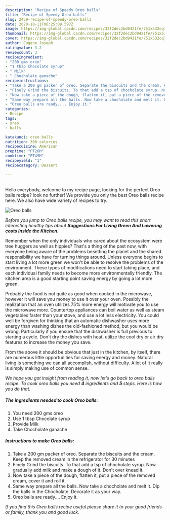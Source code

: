 ```yaml
---
description: "Recipe of Speedy Oreo balls"
title: "Recipe of Speedy Oreo balls"
slug: 2459-recipe-of-speedy-oreo-balls
date: 2020-10-11T06:25:09.597Z
image: https://img-global.cpcdn.com/recipes/32f2dec2bd9421fe/751x532cq70/oreo-balls-recipe-main-photo.jpg
thumbnail: https://img-global.cpcdn.com/recipes/32f2dec2bd9421fe/751x532cq70/oreo-balls-recipe-main-photo.jpg
cover: https://img-global.cpcdn.com/recipes/32f2dec2bd9421fe/751x532cq70/oreo-balls-recipe-main-photo.jpg
author: Eugene Joseph
ratingvalue: 3.2
reviewcount: 3
recipeingredient:
- "200 gms oreo"
- "1 tbsp Chocolate syrup"
- " Milk"
- " Chocholate ganache"
recipeinstructions:
- "Take a 200 gm packer of oreo. Separate the biscuits and the cream. Keep the removed cream in the refrigerator for 30 minutes"
- "Finely Grind the biscuits. To that add a tsp of chocholate syrup. Now gradually add milk and make a dough of it. Don&#39;t over knead it."
- "Now take a piece of the dough, flatten it, put a piece of the removed cream, cover it and roll it."
- "Same way prepare all the balls. Now take a chocholate and melt it. Dip the balls in the Chocholate. Decorate it as your way."
- "Oreo balls are ready.... Enjoy it."
categories:
- Recipe
tags:
- oreo
- balls

katakunci: oreo balls 
nutrition: 300 calories
recipecuisine: American
preptime: "PT26M"
cooktime: "PT49M"
recipeyield: "1"
recipecategory: Dessert

---
```

<br>
Hello everybody, welcome to my recipe page, looking for the perfect Oreo balls recipe? look no further! We provide you only the best Oreo balls recipe here. We also have wide variety of recipes to try.
<br>


![Oreo balls](https://img-global.cpcdn.com/recipes/32f2dec2bd9421fe/751x532cq70/oreo-balls-recipe-main-photo.jpg)

<i>Before you jump to Oreo balls recipe, you may want to read this short interesting healthy tips about 
<strong>Suggestions For Living Green And Lowering costs Inside the Kitchen</strong>.</i>
</br>

Remember when the only individuals who cared about the ecosystem were tree huggers as well as hippies? That's a thing of the past now, with everyone being aware of the problems besetting the planet and the shared responsibility we have for turning things around. Unless everyone begins to start living a lot more green we won't be able to resolve the problems of the environment. These types of modifications need to start taking place, and each individual family needs to become more environmentally friendly. The kitchen area is a good starting point saving energy by going a lot more green.

Probably the food is not quite as good when cooked in the microwave, however it will save you money to use it over your oven. Possibly the realization that an oven utilizes 75% more energy will motivate you to use the microwave more. Countertop appliances can boil water as well as steam vegetables faster than your stove, and use a lot less electricity. You could well be forgiven for thinking that an automatic dishwasher uses more energy than washing dishes the old-fashioned method, but you would be wrong. Particularly if you ensure that the dishwasher is full previous to starting a cycle. Don't dry the dishes with heat, utilize the cool dry or air dry features to increase the money you save.

From the above it should be obvious that just in the kitchen, by itself, there are numerous little opportunities for saving energy and money. Natural living is something we can all accomplish, without difficulty. A lot of it really is simply making use of common sense.


<i>We hope you got insight from reading it, now let's go back to oreo balls recipe. To cook oreo balls you need <strong>4</strong> ingredients and <strong>5</strong> steps. Here is how you do that.
</i>

##### The ingredients needed to cook Oreo balls:

1. You need 200 gms oreo
1. Use 1 tbsp Chocolate syrup
1. Provide  Milk
1. Take  Chocholate ganache


##### Instructions to make Oreo balls:

1. Take a 200 gm packer of oreo. Separate the biscuits and the cream. Keep the removed cream in the refrigerator for 30 minutes
1. Finely Grind the biscuits. To that add a tsp of chocholate syrup. Now gradually add milk and make a dough of it. Don&#39;t over knead it.
1. Now take a piece of the dough, flatten it, put a piece of the removed cream, cover it and roll it.
1. Same way prepare all the balls. Now take a chocholate and melt it. Dip the balls in the Chocholate. Decorate it as your way.
1. Oreo balls are ready.... Enjoy it.


<i>If you find this Oreo balls recipe useful please share it to your good friends or family, thank you and good luck.</i>
